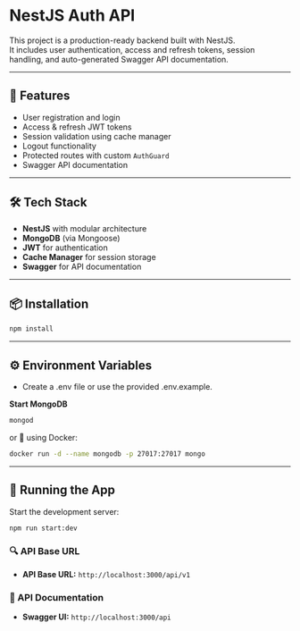 # NestJS Auth API

This project is a production-ready backend built with NestJS.  
It includes user authentication, access and refresh tokens, session handling, and auto-generated Swagger API documentation.

---

## 🚀 Features

- User registration and login
- Access & refresh JWT tokens
- Session validation using cache manager
- Logout functionality
- Protected routes with custom `AuthGuard`
- Swagger API documentation

---

## 🛠️ Tech Stack

- **NestJS** with modular architecture
- **MongoDB** (via Mongoose)
- **JWT** for authentication
- **Cache Manager** for session storage
- **Swagger** for API documentation

---

## 📦 Installation

```bash
npm install
```

---

## ⚙️ Environment Variables

- Create a .env file or use the provided .env.example.

**Start MongoDB**

```sh
mongod
```

or 🐳 using Docker:

```sh
docker run -d --name mongodb -p 27017:27017 mongo
```

---

## 🧪 Running the App

Start the development server:

```sh
npm run start:dev
```

### 🔍 API Base URL

- **API Base URL:** `http://localhost:3000/api/v1`

### 📘 API Documentation

- **Swagger UI:** `http://localhost:3000/api`
